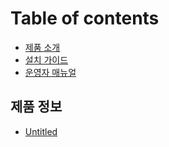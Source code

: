 # Table of contents

* [제품 소개](README.md)
* [설치 가이드](setup-guide.md)
* [운영자 매뉴얼](https://siiru.comin.com/SiiRUCMS.v2.1.pdf)

## 제품 정보

* [Untitled](undefined/untitled.md)


